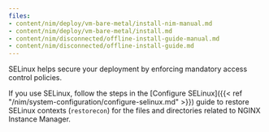 ```yaml
---
files:
- content/nim/deploy/vm-bare-metal/install-nim-manual.md
- content/nim/deploy/vm-bare-metal/install.md
- content/nim/disconnected/offline-install-guide-manual.md
- content/nim/disconnected/offline-install-guide.md
---
```


SELinux helps secure your deployment by enforcing mandatory access control policies.

If you use SELinux, follow the steps in the [Configure SELinux]({{< ref "/nim/system-configuration/configure-selinux.md" >}}) guide to restore SELinux contexts (`restorecon`) for the files and directories related to NGINX Instance Manager.
